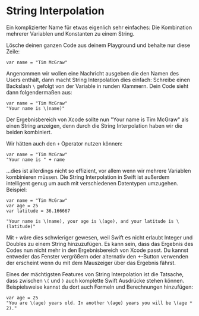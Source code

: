 # String Interpolation

Ein komplizierter Name für etwas eigenlich sehr einfaches:
Die Kombination mehrerer Variablen und Konstanten zu einem String.

Lösche deinen ganzen Code aus deinem Playground und behalte nur diese Zeile:

    var name = "Tim McGraw"

Angenommen wir wollen eine Nachricht ausgeben die den Namen des Users enthält, dann macht String Interpolation dies einfach: Schreibe einen Backslash `\` gefolgt von der Variable in runden Klammern. Dein Code sieht dann folgendermaßen aus:

    var name = "Tim McGraw"
    "Your name is \(name)"

Der Ergebnisbereich von Xcode sollte nun "Your name is Tim McGraw" als einen String anzeigen, denn durch die String Interpolation haben wir die beiden kombiniert.

Wir hätten auch den `+` Operator nutzen können:

    var name = "Tim McGraw"
    "Your name is " + name

…dies ist allerdings nicht so effizient, vor allem wenn wir mehrere Variablen kombinieren müssen. Die String Interpolation in Swift ist außerdem intelligent genug um auch mit verschiedenen Datentypen umzugehen. Beispiel:

    var name = "Tim McGraw"
    var age = 25
    var latitude = 36.166667

    "Your name is \(name), your age is \(age), and your latitude is \(latitude)"

Mit `+` wäre dies schwieriger gewesen, weil Swift es nicht erlaubt Integer und Doubles zu einem String hinzuzufügen. Es kann sein, dass das Ergebnis des Codes nun nicht mehr in den Ergebnisbereich von Xcode passt. Du kannst entweder das Fenster vergrößern oder alternativ den +-Button verwenden der erscheint wenn du mit dem Mauszeiger über das Ergebnis fährst.

Eines der mächtigsten Features von String Interpolation ist die Tatsache, dass zwischen `\(` und `)` auch komplette Swift Ausdrücke stehen können. Beispielsweise kannst du dort auch Formeln und Berechnungen hinzufügen:

    var age = 25
    "You are \(age) years old. In another \(age) years you will be \(age * 2)."
